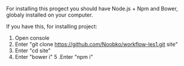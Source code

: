 For installing this progect you should have Node.js + Npm and Bower, globaly installed on your computer.

If you have this, for installing project:

1. Open console
2. Enter "git clone https://github.com/Noobko/workflow-les1.git site"
3. Enter "cd site"
4. Enter "bower i"
5  .Enter "npm i"
